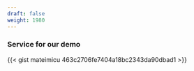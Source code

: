 ```yaml
---
draft: false
weight: 1980
---
```


### Service for our demo
{{< gist mateimicu 463c2706fe7404a18bc2343da90dbad1 >}}
